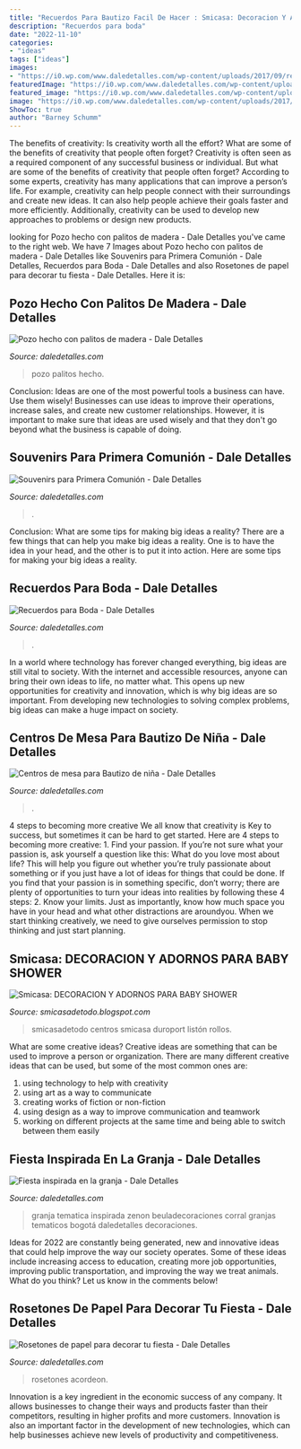 ```yaml
---
title: "Recuerdos Para Bautizo Facil De Hacer : Smicasa: Decoracion Y Adornos Para Baby Shower"
description: "Recuerdos para boda"
date: "2022-11-10"
categories:
- "ideas"
tags: ["ideas"]
images:
- "https://i0.wp.com/www.daledetalles.com/wp-content/uploads/2017/09/recuerdos-de-comunion7.jpg?resize=500%2C669"
featuredImage: "https://i0.wp.com/www.daledetalles.com/wp-content/uploads/2017/09/recuerdos-de-comunion7.jpg?resize=500%2C669"
featured_image: "https://i0.wp.com/www.daledetalles.com/wp-content/uploads/2017/02/flor-acordeon-o-roseton2.jpg?resize=549%2C822"
image: "https://i0.wp.com/www.daledetalles.com/wp-content/uploads/2017/02/flor-acordeon-o-roseton2.jpg?resize=549%2C822"
ShowToc: true
author: "Barney Schumm"
---
```



The benefits of creativity: Is creativity worth all the effort? What are some of the benefits of creativity that people often forget?
Creativity is often seen as a required component of any successful business or individual. But what are some of the benefits of creativity that people often forget? According to some experts, creativity has many applications that can improve a person’s life. For example, creativity can help people connect with their surroundings and create new ideas. It can also help people achieve their goals faster and more efficiently. Additionally, creativity can be used to develop new approaches to problems or design new products.

	

		
looking for Pozo hecho con palitos de madera - Dale Detalles you've came to the right web. We have 7 Images about Pozo hecho con palitos de madera - Dale Detalles like Souvenirs para Primera Comunión - Dale Detalles, Recuerdos para Boda - Dale Detalles and also Rosetones de papel para decorar tu fiesta - Dale Detalles. Here it is:
		
    
## Pozo Hecho Con Palitos De Madera - Dale Detalles

<img loading=lazy src="https://i2.wp.com/www.daledetalles.com/wp-content/uploads/2018/01/pozo-con-palitos-de-madera6.jpg?resize=400%2C711" onerror="this.onerror=null;this.src='https://tse4.mm.bing.net/th?id=OIP.eRhRG-z569Q9HJcQecO7KwAAAA&amp;pid=15.1';" alt="Pozo hecho con palitos de madera - Dale Detalles">

_Source: daledetalles.com_

>pozo palitos hecho. 

	

Conclusion: Ideas are one of the most powerful tools a business can have. Use them wisely!
Businesses can use ideas to improve their operations, increase sales, and create new customer relationships. However, it is important to make sure that ideas are used wisely and that they don't go beyond what the business is capable of doing.

    
## Souvenirs Para Primera Comunión - Dale Detalles

<img loading=lazy src="https://i0.wp.com/www.daledetalles.com/wp-content/uploads/2017/09/recuerdos-de-comunion7.jpg?resize=500%2C669" onerror="this.onerror=null;this.src='https://tse4.mm.bing.net/th?id=OIP.pl8G8x9nLTSNhbk-QfIvgQHaJ6&amp;pid=15.1';" alt="Souvenirs para Primera Comunión - Dale Detalles">

_Source: daledetalles.com_

>. 

	

Conclusion: What are some tips for making big ideas a reality?
There are a few things that can help you make big ideas a reality. One is to have the idea in your head, and the other is to put it into action. Here are some tips for making your big ideas a reality.

    
## Recuerdos Para Boda - Dale Detalles

<img loading=lazy src="https://i0.wp.com/www.daledetalles.com/wp-content/uploads/2016/07/recuerdos-para-boda9.jpg" onerror="this.onerror=null;this.src='https://tse1.mm.bing.net/th?id=OIP.lQflYfZ2RSjierkbLiVXNwHaHm&amp;pid=15.1';" alt="Recuerdos para Boda - Dale Detalles">

_Source: daledetalles.com_

>. 

	

In a world where technology has forever changed everything, big ideas are still vital to society. With the internet and accessible resources, anyone can bring their own ideas to life, no matter what. This opens up new opportunities for creativity and innovation, which is why big ideas are so important. From developing new technologies to solving complex problems, big ideas can make a huge impact on society.

    
## Centros De Mesa Para Bautizo De Niña - Dale Detalles

<img loading=lazy src="https://i1.wp.com/www.daledetalles.com/wp-content/uploads/2016/07/centro-de-mesa-para-bautizo5.jpg" onerror="this.onerror=null;this.src='https://tse1.mm.bing.net/th?id=OIP.M8QYSI2N1za1UFlloKAImgHaJ4&amp;pid=15.1';" alt="Centros de mesa para Bautizo de niña - Dale Detalles">

_Source: daledetalles.com_

>. 

	

4 steps to becoming more creative
We all know that creativity is Key to success, but sometimes it can be hard to get started. Here are 4 steps to becoming more creative: 1. Find your passion. If you’re not sure what your passion is, ask yourself a question like this: What do you love most about life? This will help you figure out whether you’re truly passionate about something or if you just have a lot of ideas for things that could be done. If you find that your passion is in something specific, don’t worry; there are plenty of opportunities to turn your ideas into realities by following these 4 steps: 
2. Know your limits. Just as importantly, know how much space you have in your head and what other distractions are aroundyou. When we start thinking creatively, we need to give ourselves permission to stop thinking and just start planning.

    
## Smicasa: DECORACION Y ADORNOS PARA BABY SHOWER

<img loading=lazy src="https://4.bp.blogspot.com/-paIt8N_OdLc/Vs3fclDWvwI/AAAAAAAAXp4/saMTDXtZkeg/s1600/IMG_20160211_183156190.jpg" onerror="this.onerror=null;this.src='https://tse2.mm.bing.net/th?id=OIP.IdvbR5EZkJbNd0Fk5_Hb7wHaNL&amp;pid=15.1';" alt="Smicasa: DECORACION Y ADORNOS PARA BABY SHOWER">

_Source: smicasadetodo.blogspot.com_

>smicasadetodo centros smicasa duroport listón rollos. 

	

What are some creative ideas?
Creative ideas are something that can be used to improve a person or organization. There are many different creative ideas that can be used, but some of the most common ones are: 
1. using technology to help with creativity 
2. using art as a way to communicate 
3. creating works of fiction or non-fiction 
4. using design as a way to improve communication and teamwork 
5. working on different projects at the same time and being able to switch between them easily 

    
## Fiesta Inspirada En La Granja - Dale Detalles

<img loading=lazy src="https://i2.wp.com/www.daledetalles.com/wp-content/uploads/2016/02/12-16.jpg" onerror="this.onerror=null;this.src='https://tse4.mm.bing.net/th?id=OIP.Gtft9Gigpb06y5kmoiP1BQHaJd&amp;pid=15.1';" alt="Fiesta inspirada en la granja - Dale Detalles">

_Source: daledetalles.com_

>granja tematica inspirada zenon beuladecoraciones corral granjas tematicos bogotá daledetalles decoraciones. 

	

Ideas for 2022 are constantly being generated, new and innovative ideas that could help improve the way our society operates. Some of these ideas include increasing access to education, creating more job opportunities, improving public transportation, and improving the way we treat animals. What do you think? Let us know in the comments below!

    
## Rosetones De Papel Para Decorar Tu Fiesta - Dale Detalles

<img loading=lazy src="https://i0.wp.com/www.daledetalles.com/wp-content/uploads/2017/02/flor-acordeon-o-roseton2.jpg?resize=549%2C822" onerror="this.onerror=null;this.src='https://tse2.mm.bing.net/th?id=OIP.PqlUAQxZ0urF8jQo5OPA0gHaLF&amp;pid=15.1';" alt="Rosetones de papel para decorar tu fiesta - Dale Detalles">

_Source: daledetalles.com_

>rosetones acordeon. 

	

Innovation is a key ingredient in the economic success of any company. It allows businesses to change their ways and products faster than their competitors, resulting in higher profits and more customers. Innovation is also an important factor in the development of new technologies, which can help businesses achieve new levels of productivity and competitiveness.


